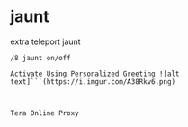 # jaunt
extra teleport jaunt

```
/8 jaunt on/off

Activate Using Personalized Greeting ![alt text]```(https://i.imgur.com/A38Rkv6.png)



Tera Online Proxy 
